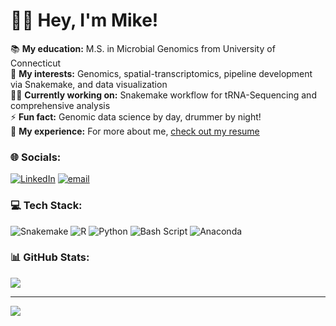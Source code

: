 # 👋🏻 Hey, I'm Mike!
📚 **My education:** M.S. in Microbial Genomics from University of Connecticut<br>
🧬 **My interests:** Genomics, spatial-transcriptomics, pipeline development via Snakemake, and data visualization<br>
✍🏻 **Currently working on:** Snakemake workflow for tRNA-Sequencing and comprehensive analysis <br>
⚡ **Fun fact:** Genomic data science by day, drummer by night!<br>
📄 **My experience:** For more about me, [check out my resume](https://mikemartinez99.github.io/Resume/)<br>

### 🌐 Socials:
[![LinkedIn](https://img.shields.io/badge/LinkedIn-%230077B5.svg?logo=linkedin&logoColor=white)](https://linkedin.com/in/Michael-martinez99) [![email](https://img.shields.io/badge/Email-D14836?logo=gmail&logoColor=white)](mailto:mike.j.martinez99@gmail.com) 

### 💻 Tech Stack:
![Snakemake](https://img.shields.io/badge/Snakemake-red?style=for-the-badge&logo=snakemake&logoColor=white) ![R](https://img.shields.io/badge/r-%23276DC3.svg?style=for-the-badge&logo=r&logoColor=white) ![Python](https://img.shields.io/badge/python-3670A0?style=for-the-badge&logo=python&logoColor=ffdd54) ![Bash Script](https://img.shields.io/badge/bash_script-%23121011.svg?style=for-the-badge&logo=gnu-bash&logoColor=white) ![Anaconda](https://img.shields.io/badge/Anaconda-%2344A833.svg?style=for-the-badge&logo=anaconda&logoColor=white) 


### 📊 GitHub Stats:
![](https://nirzak-streak-stats.vercel.app/?user=mikemartinez99&theme=gruvbox&hide_border=false)<br/>

---
[![](https://visitcount.itsvg.in/api?id=mikemartinez99&icon=0&color=0)](https://visitcount.itsvg.in)

<!-- Proudly created with GPRM ( https://gprm.itsvg.in ) -->
